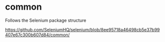 # common

Follows the Selenium package structure

https://github.com/SeleniumHQ/selenium/blob/8ee95718a46498cb5e37b99407e67c300b607d84/common/
